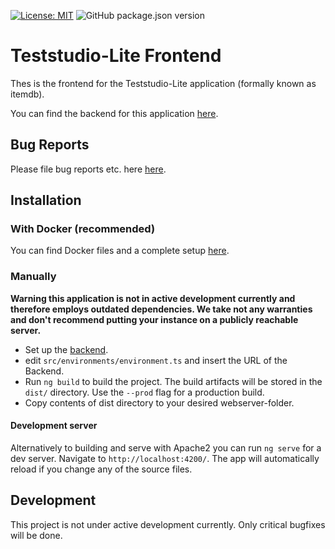 [![License: MIT](https://img.shields.io/badge/License-MIT-yellow.svg?style=flat-square)](https://opensource.org/licenses/MIT)
![GitHub package.json version](https://img.shields.io/github/package-json/v/iqb-berlin/teststudio-lite-frontend?style=flat-square)

# Teststudio-Lite Frontend

Thes is the frontend for the Teststudio-Lite application (formally known as itemdb).

You can find the backend for this application [here](https://github.com/iqb-berlin/teststudio-lite-backend).

## Bug Reports

Please file bug reports etc. here [here](https://github.com/iqb-berlin/teststudio-lite-frontend/issues).

## Installation

### With Docker (recommended)

You can find Docker files and a complete setup [here](https://github.com/iqb-berlin/testcenter-setup). 

### Manually

**Warning this application is not in active development currently and therefore employs outdated dependencies. 
We take not any warranties and don't recommend putting your instance on a publicly reachable server.**

- Set up the [backend](https://github.com/iqb-berlin/teststudio-lite-backend).
- edit `src/environments/environment.ts` and insert the URL of the Backend.
- Run `ng build` to build the project. The build artifacts will be stored in the `dist/` directory. 
Use the `--prod` flag for a production build.
- Copy contents of dist directory to your desired webserver-folder.  

#### Development server

Alternatively to building and serve with Apache2 you can run `ng serve` for a dev server. 
Navigate to `http://localhost:4200/`. The app will automatically reload if you change any of 
the source files.

## Development

This project is not under active development currently. Only critical bugfixes will be done.
